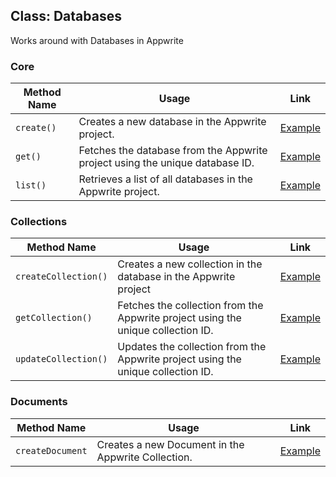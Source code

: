 ## Class: Databases
Works around with Databases in Appwrite

### Core

| Method Name | Usage                                                                                          | Link                                                   |
|-------------|------------------------------------------------------------------------------------------------|--------------------------------------------------------|
| `create()`  | Creates a new database in the Appwrite project.   | [Example](/examples/database/createDatabase.cpp) |
| `get()`  | Fetches the database from the Appwrite project using the unique database ID.                    | [Example](/examples/database/getDatabase.cpp) |
| `list()`    | Retrieves a list of all databases in the Appwrite project.                                   | [Example](/examples/database/listDatabase.cpp)  |


### Collections

| Method Name | Usage                                                                                          | Link                                                   |
|-------------|------------------------------------------------------------------------------------------------|--------------------------------------------------------|
| `createCollection()`  | Creates a new collection in the database in the Appwrite project   | [Example](/examples/database/createCollection.cpp) |
| `getCollection()`  | Fetches the collection from the Appwrite project using the unique collection ID.                    | [Example](/examples/database/getCollection.cpp) |
| `updateCollection()`  | Updates the collection from the Appwrite project using the unique collection ID.                    | [Example](/examples/database/updateCollection.cpp) |


### Documents

| Method Name | Usage                                                                                          | Link                                                   |
|-------------|------------------------------------------------------------------------------------------------|--------------------------------------------------------|
| `createDocument`  | Creates a new Document in the Appwrite Collection.   | [Example](/examples/database/createDocument.cpp) |
